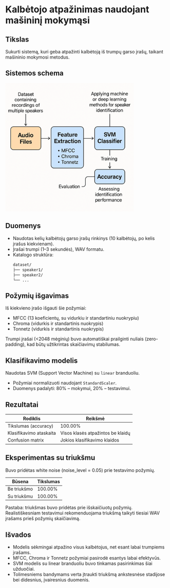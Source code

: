 # Kalbėtojo atpažinimas naudojant mašininį mokymąsi

## Tikslas
Sukurti sistemą, kuri geba atpažinti kalbėtoją iš trumpų garso įrašų, taikant mašininio mokymosi metodus.

## Sistemos schema

<img src="diagram.png" alt="Sistemos schema" width="400" />

## Duomenys
- Naudotas kelių kalbėtojų garso įrašų rinkinys (10 kalbėtojų, po kelis įrašus kiekvienam).
- Įrašai trumpi (1–3 sekundės), WAV formatu.
- Katalogo struktūra:
  ```
  dataset/
  ├── speaker1/
  ├── speaker2/
  └── ...
  ```
  
## Požymių išgavimas
Iš kiekvieno įrašo išgauti šie požymiai:
- MFCC (13 koeficientų, su vidurkiu ir standartiniu nuokrypiu)
- Chroma (vidurkis ir standartinis nuokrypis)
- Tonnetz (vidurkis ir standartinis nuokrypis)

Trumpi įrašai (<2048 mėginių) buvo automatiškai prailginti nuliais (zero-padding), kad būtų užtikrintas skaičiavimų stabilumas.

## Klasifikavimo modelis
Naudotas SVM (Support Vector Machine) su `linear` branduoliu.

- Požymiai normalizuoti naudojant `StandardScaler`.
- Duomenys padalyti: 80% – mokymui, 20% – testavimui.

## Rezultatai

| Rodiklis | Reikšmė |
|----------|---------|
| Tikslumas (accuracy) | 100.00% |
| Klasifikavimo ataskaita | Visos klasės atpažintos be klaidų |
| Confusion matrix | Jokios klasifikavimo klaidos |

## Eksperimentas su triukšmu
Buvo pridėtas white noise (noise_level = 0.05) prie testavimo požymių.

| Būsena | Tikslumas |
|--------|-----------|
| Be triukšmo | 100.00% |
| Su triukšmu | 100.00% |

Pastaba: triukšmas buvo pridėtas prie išskaičiuotų požymių. Realistiškesniam testavimui rekomenduojama triukšmą taikyti tiesiai WAV įrašams prieš požymių skaičiavimą.

## Išvados
- Modelis sėkmingai atpažino visus kalbėtojus, net esant labai trumpiems įrašams.
- MFCC, Chroma ir Tonnetz požymiai pasirodė esantys labai efektyvūs.
- SVM modelis su linear branduoliu buvo tinkamas pasirinkimas šiai užduočiai.
- Tolimesniems bandymams verta įtraukti triukšmą ankstesnėse stadijose bei didesnius, įvairesnius duomenis.